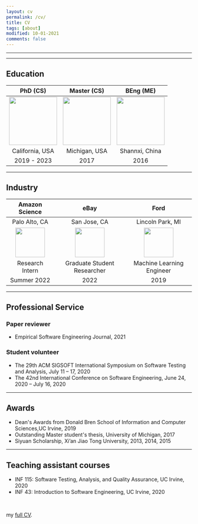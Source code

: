 ```yaml
---
layout: cv
permalink: /cv/
title: CV
tags: [about]
modified: 10-01-2021
comments: false
---
```

________
________

## Education


PhD (CS)                   |         Master (CS)         |          BEng (ME)
:-------------------------:| :-------------------------: |  :-------------------------:
<img src="{{ site.baseurl }}/images/uci_logo.png" class="img-thumbnail" style="min-height:100px; height:130px;"> |   <img src="{{ site.baseurl }}/images/um.png" class="img-thumbnail" style="min-height:100px; height:130px;"> |  <img src="{{ site.baseurl }}/images/Xian_Jiaotong_University.png" class="img-thumbnail" style="min-height:100px; height:130px;">
California, USA            |         Michigan, USA       |         Shannxi, China
2019 - 2023                |         2017                |         2016


_______
## Industry

Amazon Science              |         eBay                |          Ford
:-------------------------: | :-------------------------: |  :-------------------------:
Palo Alto, CA               |      San Jose, CA           |     Lincoln Park, MI
<img src="{{ site.baseurl }}/images/amazon.png" class="img-thumbnail" style="min-height:50px; width:80px;"> |  <img src="{{ site.baseurl }}/images/EBay_logo.png" class="img-thumbnail" style="min-height:50px; width:80px;"> | <img src="{{ site.baseurl }}/images/ford-logo.png" class="img-thumbnail" style="min-height:50px; width:80px;">
Research Intern            |  Graduate Student Researcher  |   Machine Learning Engineer
Summer 2022                |        2022            |        2019


_______

## Professional Service

### Paper reviewer
- Empirical Software Engineering Journal, 2021

### Student volunteer
- The 29th ACM SIGSOFT International Symposium on Software Testing and Analysis, July 11 – 17, 2020
- The 42nd International Conference on Software Engineering, June 24, 2020 – July 16, 2020

_______

## Awards

- Dean's Awards from Donald Bren School of Information and Computer Sciences,UC Irvine,  2019
- Outstanding Master student's thesis, University of Michigan, 2017
- Siyuan Scholarship, Xi’an Jiao Tong University, 2013, 2014, 2015

_______

## Teaching assistant courses

- INF 115: Software Testing, Analysis, and Quality Assurance, UC Irvine, 2020
- INF 43:  Introduction to Software Engineering, UC Irvine, 2020

<br />

my <a href="https://github.com/Jirigesi/Jirigesi.github.io/blob/master/CV.pdf">full CV</a>.

<br />

